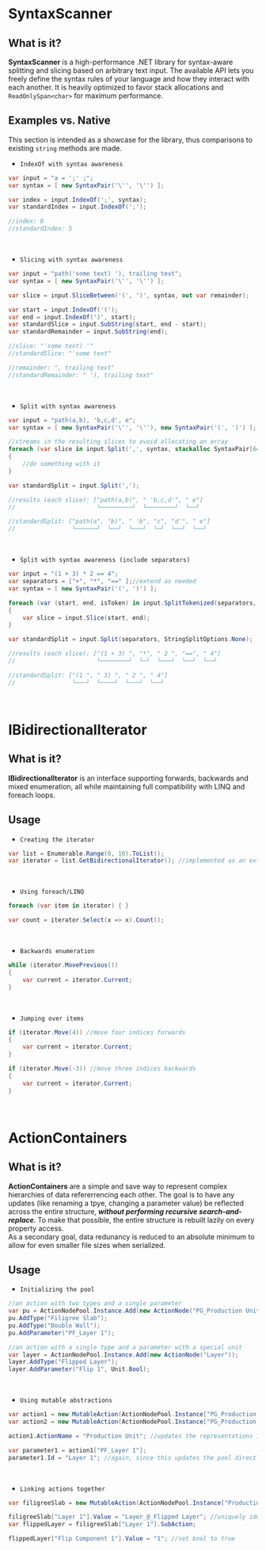 # SyntaxScanner

## What is it?

**SyntaxScanner**  is a high-performance .NET library for syntax-aware splitting and slicing based on arbitrary text input. The available API lets you freely define the syntax rules of your language and how they interact with each another. It is heavily optimized to favor stack allocations and `ReadOnlySpan<char>` for maximum performance.

## Examples vs. Native

This section is intended as a showcase for the library, thus comparisons to existing `string` methods are made.

* `IndexOf with syntax awareness`

```csharp
var input = "a = ';' ;";
var syntax = [ new SyntaxPair('\'', '\'') ];

var index = input.IndexOf(';', syntax);
var standardIndex = input.IndexOf(';');

//index: 8
//standardIndex: 5
```

<br/>

* `Slicing with syntax awareness`

```csharp
var input = "path('some text) '), trailing text";
var syntax = [ new SyntaxPair('\'', '\'') ];

var slice = input.SliceBetween('(', ')', syntax, out var remainder);

var start = input.IndexOf('(');
var end = input.IndexOf(')', start);
var standardSlice = input.SubString(start, end - start);
var standardRemainder = input.SubString(end);

//slice: "'some text) '"
//standardSlice: "'some text"

//remainder: ", trailing text"
//standardRemainder: " '), trailing text"
``` 

<br/>

* `Split with syntax awareness`

```csharp
var input = "path(a,b), 'b,c,d', e";
var syntax = [ new SyntaxPair('\'', '\''), new SyntaxPair('(', ')') ];

//streams in the resulting slices to avoid allocating an array
foreach (var slice in input.Split(',', syntax, stackalloc SyntaxPair[64])) //optionally reserve some space on the stack for maximum performance
{
    //do something with it
}

var standardSplit = input.Split(',');

//results (each slice): ["path(a,b)", " 'b,c,d'", " e"]
//                       └─────────┘  └────────┘  └──┘

//standardSplit: ["path(a", "b)", " 'b", "c", "d'", " e"]
//                └──────┘  └──┘  └───┘  └─┘  └──┘  └──┘
```

<br/>

* `Split with syntax awareness (include separators)`

```csharp
var input = "(1 + 3) * 2 == 4";
var separators = ["+", "*", "==" ];//extend as needed
var syntax = [ new SyntaxPair('(', ')') ];

foreach (var (start, end, isToken) in input.SplitTokenized(separators, syntax, stackalloc SyntaxPair[64])) //optionally reserve some space on the stack for maximum performance
{
    var slice = input.Slice(start, end);
}

var standardSplit = input.Split(separators, StringSplitOptions.None);

//results (each slice): ["(1 + 3) ", "*", " 2 ", "==", " 4"]
//                       └────────┘  └─┘  └───┘  └──┘  └──┘

//standardSplit: ["(1 ", " 3) ", " 2 ", " 4"]
//                └───┘  └────┘  └───┘  └──┘
``` 

<br/>

# IBidirectionalIterator

## What is it?

**IBidirectionalIterator** is an interface supporting forwards, backwards and mixed enumeration, all while maintaining full compatibility with LINQ and foreach loops.

## Usage

* `Creating the iterator`

```csharp
var list = Enumerable.Range(0, 10).ToList();
var iterator = list.GetBidirectionalIterator(); //implemented as an extension method
```

<br/>

* `Using foreach/LINQ`

```csharp
foreach (var item in iterator) { }

var count = iterator.Select(x => x).Count();
```

<br/>

* `Backwards enumeration`

```csharp
while (iterator.MovePrevious())
{
    var current = iterator.Current;
}
```

<br/>

* `Jumping over items`

```csharp
if (iterator.Move(4)) //move four indices forwards
{
    var current = iterator.Current;
}

if (iterator.Move(-3)) //move three indices backwards
{
    var current = iterator.Current;
}
```

<br/>

# ActionContainers

## What is it?

**ActionContainers** are a simple and save way to represent complex hierarchies of data refererrencing each other. The goal is to have any updates (like renaming a tpye, changing a parameter value) be reflected across the entire structure, ___without performing recursive search-and-replace___. To make that possible, the entire structure is rebuilt lazily on every property access. <br/>
As a secondary goal, data redunancy is reduced to an absolute minimum to allow for even smaller file sizes when serialized.

## Usage

* `Initializing the pool`

```csharp
//an action with two types and a single parameter
var pu = ActionNodePool.Instance.Add(new ActionNode("PG_Production Unit"));
pu.AddType("Filigree Slab");
pu.AddType("Double Wall");
pu.AddParameter("PF_Layer 1");

//an action with a single type and a parameter with a special unit
var layer = ActionNodePool.Instance.Add(new ActionNode("Layer"));
layer.AddType("Flipped Layer");
layer.AddParameter("Flip 1", Unit.Bool);
```

<br/>

* `Using mutable abstractions`

```csharp
var action1 = new MutableAction(ActionNodePool.Instance["PG_Production Unit", "Filigree Slab"]);
var action2 = new MutableAction(ActionNodePool.Instance["PG_Production Unit", "Double Wall"]);

action1.ActionName = "Production Unit"; //updates the representations in the pool directly, therefore both action1 and action2 now refer to the new name.

var parameter1 = action1["PF_Layer 1"];
parameter1.Id = "Layer 1"; //again, since this updates the pool directly, all consumers of the "Production Unit" see the updated parameter name.
```

<br/>

* `Linking actions together`

```csharp
var filigreeSlab = new MutableAction(ActionNodePool.Instance["Production Unit", "Filigree Slab"]);

filigreeSlab["Layer 1"].Value = "Layer_@_Flipped Layer"; //uniquely identifies another action from the pool
var flippedLayer = filigreeSlab["Layer 1"].SubAction;

flippedLayer["Flip Component 1"].Value = "1"; //set bool to true
```
